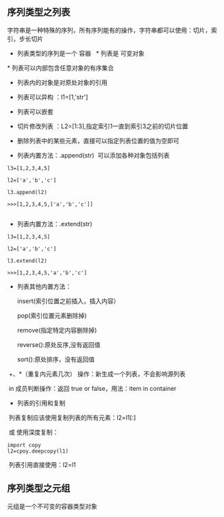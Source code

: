 ## 序列类型之列表

  字符串是一种特殊的序列，所有序列能有的操作，字符串都可以使用：切片，索引，步长切片

* 列表类型的序列是一个 容器
  
* 列表是 可变对象

* 列表可以内部包含任意对象的有序集合

* 列表内的对象是对原处对象的引用

* 列表可以异构 ：l1=[1,'str']

* 列表可以嵌套 

* 切片修改列表 ：L2=[1:3],指定索引1一直到索引3之前的切片位置

* 删除列表中的某些元素，直接可以指定列表位置的值为空即可

* 列表内置方法：.append(str)  可以添加各种对象包括列表
  
```
l3=[1,2,3,4,5]
  
l2=['a','b','c']
  
l3.append(l2)
  
>>>[1,2,3,4,5,['a','b','c']]
  
```
* 列表内置方法：.extend(str)

```
l3=[1,2,3,4,5]
  
l2=['a','b','c']
  
l3.extend(l2)
  
>>>[1,2,3,4,5,'a','b','c']
```

* 列表其他内置方法：

  insert(索引位置之前插入，插入内容）
  
  pop(索引位置元素删除掉)
  
  remove(指定特定内容删除掉)
  
  reverse():原处反序,没有返回值
  
  sort():原处排序，没有返回值
  
  +、*（重复内元素几次） 操作：新生成一个列表，不会影响源列表
  
  in 成员判断操作：返回 true or false，用法：item in container
  
* 列表的引用和复制

  列表复制应该使用复制列表的所有元素：l2=l1[:]
  
  或 使用深度复制：
  
```
import copy
l2=cpoy.deepcopy(l1)

```
  列表引用直接使用：l2=l1
  
## 序列类型之元组

元组是一个不可变的容器类型对象


